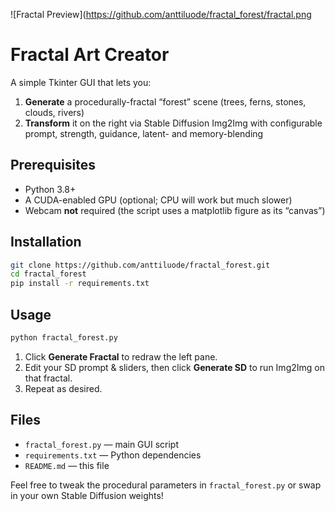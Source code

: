 ![Fractal Preview](https://github.com/anttiluode/fractal_forest/fractal.png

# Fractal Art Creator

A simple Tkinter GUI that lets you:

1. **Generate** a procedurally-fractal “forest” scene (trees, ferns, stones, clouds, rivers)  
2. **Transform** it on the right via Stable Diffusion Img2Img with configurable prompt, strength, guidance, latent- and memory-blending  

## Prerequisites

- Python 3.8+  
- A CUDA-enabled GPU (optional; CPU will work but much slower)  
- Webcam **not** required (the script uses a matplotlib figure as its “canvas”)

## Installation

```bash
git clone https://github.com/anttiluode/fractal_forest.git
cd fractal_forest
pip install -r requirements.txt
```

## Usage

```bash
python fractal_forest.py
```

1. Click **Generate Fractal** to redraw the left pane.  
2. Edit your SD prompt & sliders, then click **Generate SD** to run Img2Img on that fractal.  
3. Repeat as desired.  

## Files

- `fractal_forest.py` — main GUI script  
- `requirements.txt` — Python dependencies  
- `README.md` — this file  

Feel free to tweak the procedural parameters in `fractal_forest.py` or swap in your own Stable Diffusion weights!
